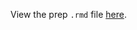 View the prep `.rmd` file [here](https://github.com/OHI-Science/bhi-prep/blob/draft/baltic2019/SPP/spp_prep.rmd).
